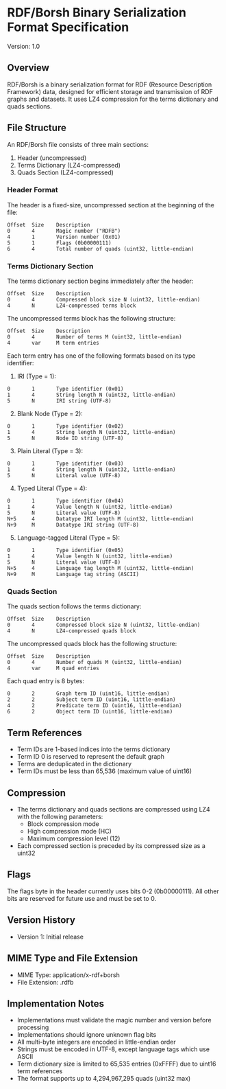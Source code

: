 # RDF/Borsh Binary Serialization Format Specification

Version: 1.0

## Overview

RDF/Borsh is a binary serialization format for RDF (Resource Description Framework) data, designed for efficient storage and transmission of RDF graphs and datasets. It uses LZ4 compression for the terms dictionary and quads sections.

## File Structure

An RDF/Borsh file consists of three main sections:
1. Header (uncompressed)
2. Terms Dictionary (LZ4-compressed)
3. Quads Section (LZ4-compressed)

### Header Format

The header is a fixed-size, uncompressed section at the beginning of the file:

```
Offset  Size    Description
0       4       Magic number ("RDFB")
4       1       Version number (0x01)
5       1       Flags (0b00000111)
6       4       Total number of quads (uint32, little-endian)
```

### Terms Dictionary Section

The terms dictionary section begins immediately after the header:

```
Offset  Size    Description
0       4       Compressed block size N (uint32, little-endian)
4       N       LZ4-compressed terms block
```

The uncompressed terms block has the following structure:
```
Offset  Size    Description
0       4       Number of terms M (uint32, little-endian)
4       var     M term entries
```

Each term entry has one of the following formats based on its type identifier:

1. IRI (Type = 1):
```
0       1       Type identifier (0x01)
1       4       String length N (uint32, little-endian)
5       N       IRI string (UTF-8)
```

2. Blank Node (Type = 2):
```
0       1       Type identifier (0x02)
1       4       String length N (uint32, little-endian)
5       N       Node ID string (UTF-8)
```

3. Plain Literal (Type = 3):
```
0       1       Type identifier (0x03)
1       4       String length N (uint32, little-endian)
5       N       Literal value (UTF-8)
```

4. Typed Literal (Type = 4):
```
0       1       Type identifier (0x04)
1       4       Value length N (uint32, little-endian)
5       N       Literal value (UTF-8)
N+5     4       Datatype IRI length M (uint32, little-endian)
N+9     M       Datatype IRI string (UTF-8)
```

5. Language-tagged Literal (Type = 5):
```
0       1       Type identifier (0x05)
1       4       Value length N (uint32, little-endian)
5       N       Literal value (UTF-8)
N+5     4       Language tag length M (uint32, little-endian)
N+9     M       Language tag string (ASCII)
```

### Quads Section

The quads section follows the terms dictionary:

```
Offset  Size    Description
0       4       Compressed block size N (uint32, little-endian)
4       N       LZ4-compressed quads block
```

The uncompressed quads block has the following structure:
```
Offset  Size    Description
0       4       Number of quads M (uint32, little-endian)
4       var     M quad entries
```

Each quad entry is 8 bytes:
```
0       2       Graph term ID (uint16, little-endian)
2       2       Subject term ID (uint16, little-endian)
4       2       Predicate term ID (uint16, little-endian)
6       2       Object term ID (uint16, little-endian)
```

## Term References

- Term IDs are 1-based indices into the terms dictionary
- Term ID 0 is reserved to represent the default graph
- Terms are deduplicated in the dictionary
- Term IDs must be less than 65,536 (maximum value of uint16)

## Compression

- The terms dictionary and quads sections are compressed using LZ4 with the following parameters:
  - Block compression mode
  - High compression mode (HC)
  - Maximum compression level (12)
- Each compressed section is preceded by its compressed size as a uint32

## Flags

The flags byte in the header currently uses bits 0-2 (0b00000111). All other bits are reserved for future use and must be set to 0.

## Version History

- Version 1: Initial release

## MIME Type and File Extension

- MIME Type: application/x-rdf+borsh
- File Extension: .rdfb

## Implementation Notes

- Implementations must validate the magic number and version before processing
- Implementations should ignore unknown flag bits
- All multi-byte integers are encoded in little-endian order
- Strings must be encoded in UTF-8, except language tags which use ASCII
- Term dictionary size is limited to 65,535 entries (0xFFFF) due to uint16 term references
- The format supports up to 4,294,967,295 quads (uint32 max)
